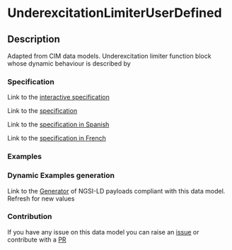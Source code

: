 # UnderexcitationLimiterUserDefined

## Description 

Adapted from CIM data models. Underexcitation limiter function block whose dynamic behaviour is described by
### Specification

Link to the [interactive specification](https://swagger.lab.fiware.org/?url=https://smart-data-models.github.io/dataModel.EnergyCIM/UnderexcitationLimiterUserDefined/swagger.yaml)

Link to the [specification](https://smart-data-models.github.io/dataModel.EnergyCIM/UnderexcitationLimiterUserDefined/doc/spec.md)

Link to the [specification in Spanish](https://smart-data-models.github.io/dataModel.EnergyCIM/UnderexcitationLimiterUserDefined/doc/spec_ES.md)

Link to the [specification in French](https://smart-data-models.github.io/dataModel.EnergyCIM/UnderexcitationLimiterUserDefined/doc/spec_FR.md)
### Examples
### Dynamic Examples generation

Link to the [Generator](https://smartdatamodels.org/extra/ngsi-ld_generator_v0.91.php?schemaUrl=https://raw.githubusercontent.com/smart-data-models/dataModel.EnergyCIM/master/UnderexcitationLimiterUserDefined/schema.json&email=info@smartdatamodels.org) of NGSI-LD payloads compliant with this data model. Refresh for new values
### Contribution

 If you have any issue on this data model you can raise an [issue](https://github.com/smart-data-models/dataModel.EnergyCIM/issues)  or contribute with a [PR](https://github.com/smart-data-models/dataModel.EnergyCIM/pulls)